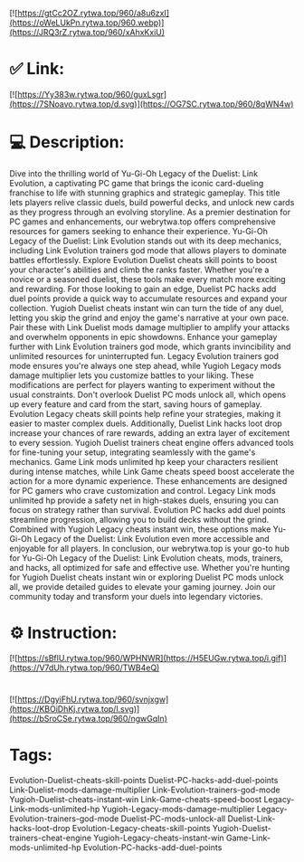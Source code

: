 [![https://gtCc2OZ.rytwa.top/960/a8u6zxI](https://oWeLUkPn.rytwa.top/960.webp)](https://JRQ3rZ.rytwa.top/960/xAhxKxiU)
# ✅ Link:
[![https://Yy383w.rytwa.top/960/guxLsgr](https://7SNoavo.rytwa.top/d.svg)](https://OG7SC.rytwa.top/960/8qWN4w)
# 💻 Description:
Dive into the thrilling world of Yu-Gi-Oh Legacy of the Duelist: Link Evolution, a captivating PC game that brings the iconic card-dueling franchise to life with stunning graphics and strategic gameplay. This title lets players relive classic duels, build powerful decks, and unlock new cards as they progress through an evolving storyline. As a premier destination for PC games and enhancements, our webrytwa.top offers comprehensive resources for gamers seeking to enhance their experience.
Yu-Gi-Oh Legacy of the Duelist: Link Evolution stands out with its deep mechanics, including Link Evolution trainers god mode that allows players to dominate battles effortlessly. Explore Evolution Duelist cheats skill points to boost your character's abilities and climb the ranks faster. Whether you're a novice or a seasoned duelist, these tools make every match more exciting and rewarding.
For those looking to gain an edge, Duelist PC hacks add duel points provide a quick way to accumulate resources and expand your collection. Yugioh Duelist cheats instant win can turn the tide of any duel, letting you skip the grind and enjoy the game's narrative at your own pace. Pair these with Link Duelist mods damage multiplier to amplify your attacks and overwhelm opponents in epic showdowns.
Enhance your gameplay further with Link Evolution trainers god mode, which grants invincibility and unlimited resources for uninterrupted fun. Legacy Evolution trainers god mode ensures you're always one step ahead, while Yugioh Legacy mods damage multiplier lets you customize battles to your liking. These modifications are perfect for players wanting to experiment without the usual constraints.
Don't overlook Duelist PC mods unlock all, which opens up every feature and card from the start, saving hours of gameplay. Evolution Legacy cheats skill points help refine your strategies, making it easier to master complex duels. Additionally, Duelist Link hacks loot drop increase your chances of rare rewards, adding an extra layer of excitement to every session.
Yugioh Duelist trainers cheat engine offers advanced tools for fine-tuning your setup, integrating seamlessly with the game's mechanics. Game Link mods unlimited hp keep your characters resilient during intense matches, while Link Game cheats speed boost accelerate the action for a more dynamic experience. These enhancements are designed for PC gamers who crave customization and control.
Legacy Link mods unlimited hp provide a safety net in high-stakes duels, ensuring you can focus on strategy rather than survival. Evolution PC hacks add duel points streamline progression, allowing you to build decks without the grind. Combined with Yugioh Legacy cheats instant win, these options make Yu-Gi-Oh Legacy of the Duelist: Link Evolution even more accessible and enjoyable for all players.
In conclusion, our webrytwa.top is your go-to hub for Yu-Gi-Oh Legacy of the Duelist: Link Evolution cheats, mods, trainers, and hacks, all optimized for safe and effective use. Whether you're hunting for Yugioh Duelist cheats instant win or exploring Duelist PC mods unlock all, we provide detailed guides to elevate your gaming journey. Join our community today and transform your duels into legendary victories.

# ⚙️ Instruction:
[![https://sBflU.rytwa.top/960/WPHNWR](https://H5EUGw.rytwa.top/i.gif)](https://V7dUh.rytwa.top/960/TWB4eQ)
#
[![https://DgyiFhU.rytwa.top/960/svnjxgw](https://KBOiDhKj.rytwa.top/l.svg)](https://bSroCSe.rytwa.top/960/ngwGqIn)
# Tags:
Evolution-Duelist-cheats-skill-points Duelist-PC-hacks-add-duel-points Link-Duelist-mods-damage-multiplier Link-Evolution-trainers-god-mode Yugioh-Duelist-cheats-instant-win Link-Game-cheats-speed-boost Legacy-Link-mods-unlimited-hp Yugioh-Legacy-mods-damage-multiplier Legacy-Evolution-trainers-god-mode Duelist-PC-mods-unlock-all Duelist-Link-hacks-loot-drop Evolution-Legacy-cheats-skill-points Yugioh-Duelist-trainers-cheat-engine Yugioh-Legacy-cheats-instant-win Game-Link-mods-unlimited-hp Evolution-PC-hacks-add-duel-points





